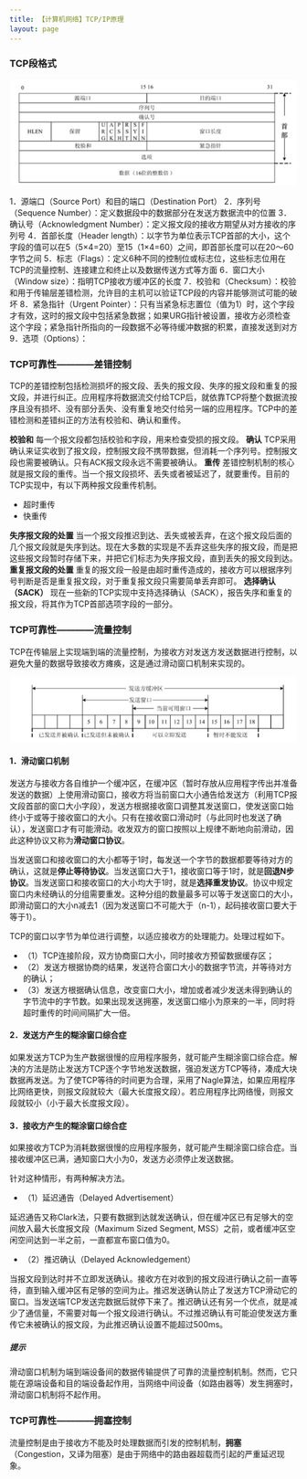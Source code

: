 ```yaml
---
title: 【计算机网络】TCP/IP原理
layout: page
---
```


### TCP段格式

![TCP段格式](image/tcp.png)


1．源端口（Source Port）和目的端口（Destination Port）
2．序列号（Sequence Number）：定义数据段中的数据部分在发送方数据流中的位置
3．确认号（Acknowledgment Number）：定义报文段的接收方期望从对方接收的序列号
4．首部长度（Header length）：以字节为单位表示TCP首部的大小，这个字段的值可以在5（5×4=20）至15（1×4=60）之间，即首部长度可以在20～60字节之间
5．标志（Flags）：定义6种不同的控制位或标志位，这些标志位用在TCP的流量控制、连接建立和终止以及数据传送方式等方面
6．窗口大小（Window size）：指明TCP接收方缓冲区的长度
7．校验和（Checksum）：校验和用于传输层差错检测，允许目的主机可以验证TCP段的内容并能够测试可能的破坏
8．紧急指针（Urgent Pointer）：只有当紧急标志置位（值为1）时，这个字段才有效，这时的报文段中包括紧急数据；如果URG指针被设置，接收方必须检查这个字段；紧急指针所指向的一段数据不必等待缓冲数据的积累，直接发送到对方
9．选项（Options）：

### TCP可靠性————差错控制

TCP的差错控制包括检测损坏的报文段、丢失的报文段、失序的报文段和重复的报文段，并进行纠正。应用程序将数据流交付给TCP后，就依靠TCP将整个数据流按序且没有损坏、没有部分丢失、没有重复地交付给另一端的应用程序。TCP中的差错检测和差错纠正的方法有校验和、确认和重传。

**校验和** 每一个报文段都包括校验和字段，用来检查受损的报文段。
**确认** TCP采用确认来证实收到了报文段，控制报文段不携带数据，但消耗一个序列号。控制报文段也需要被确认。只有ACK报文段永远不需要被确认。
**重传** 差错控制机制的核心就是报文段的重传。当一个报文段损坏、丢失或者被延迟了，就要重传。目前的TCP实现中，有以下两种报文段重传机制。
* 超时重传
* 快重传

**失序报文段的处置** 当一个报文段推迟到达、丢失或被丢弃，在这个报文段后面的几个报文段就是失序到达。现在大多数的实现是不丢弃这些失序的报文段，而是把这些报文段暂时存储下来，并把它们标志为失序报文段，直到丢失的报文段到达。
**重复报文段的处置** 重复的报文段一般是由超时重传造成的，接收方可以根据序列号判断是否是重复报文段，对于重复报文段只需要简单丢弃即可。
**选择确认（SACK）** 现在一些新的TCP实现中支持选择确认（SACK），报告失序和重复的报文段，将其作为TCP首部选项字段的一部分。

### TCP可靠性————流量控制

TCP在传输层上实现端到端的流量控制，为接收方对发送方发送数据进行控制，以避免大量的数据导致接收方瘫痪，这是通过滑动窗口机制来实现的。

![滑动窗口机制](image/huadongchuangkou.png)

#### 1．滑动窗口机制

发送方与接收方各自维护一个缓冲区，在缓冲区（暂时存放从应用程字传出并准备发送的数据）上使用滑动窗口，接收方将当前窗口大小通告给发送方（利用TCP报文段首部的窗口大小字段），发送方根据接收窗口调整其发送窗口，使发送窗口始终小于或等于接收窗口的大小。只有在接收窗口滑动时（与此同时也发送了确认），发送窗口才有可能滑动。收发双方的窗口按照以上规律不断地向前滑动，因此这种协议又称为**滑动窗口协议**。

当发送窗口和接收窗口的大小都等于1时，每发送一个字节的数据都要等待对方的确认，这就是**停止等待协议**。当发送窗口大于1，接收窗口等于1时，就是**回退N步协议**。当发送窗口和接收窗口的大小均大于1时，就是**选择重发协议**。协议中规定窗口内未经确认的分组需要重发。这种分组的数量最多可以等于发送窗口的大小，即滑动窗口的大小n减去1（因为发送窗口不可能大于（n-1），起码接收窗口要大于等于1）。

TCP的窗口以字节为单位进行调整，以适应接收方的处理能力。处理过程如下。
* （1）TCP连接阶段，双方协商窗口大小，同时接收方预留数据缓存区；
* （2）发送方根据协商的结果，发送符合窗口大小的数据字节流，并等待对方的确认；
* （3）发送方根据确认信息，改变窗口大小，增加或者减少发送未得到确认的字节流中的字节数。如果出现发送拥塞，发送窗口缩小为原来的一半，同时将超时重传的时间间隔扩大一倍。

#### 2．发送方产生的糊涂窗口综合症

如果发送方TCP为生产数据很慢的应用程序服务，就可能产生糊涂窗口综合症。解决的方法是防止发送方TCP逐个字节地发送数据，强迫发送方TCP等待，凑成大块数据再发送。为了使TCP等待的时间更为合理，采用了Nagle算法，如果应用程序比网络更快，则报文段就较大（最大长度报文段）。若应用程序比网络慢，则报文段就较小（小于最大长度报文段）。

#### 3．接收方产生的糊涂窗口综合症

如果接收方TCP为消耗数据很慢的应用程序服务，就可能产生糊涂窗口综合症。当接收缓冲区已满，通知窗口大小为0，发送方必须停止发送数据。

针对这种情形，有两种解决方法。

* （1）延迟通告（Delayed Advertisement）

延迟通告又称Clark法，只要有数据到达就发送确认，但在缓冲区已有足够大的空间放入最大长度报文段（Maximum Sized Segment, MSS）之前，或者缓冲区空闲空间达到一半之前，一直都宣布窗口值为0。

* （2）推迟确认（Delayed Acknowledgement）

当报文段到达时并不立即发送确认。接收方在对收到的报文段进行确认之前一直等待，直到输入缓冲区有足够的空间为止。推迟发送确认防止了发送方TCP滑动它的窗口。当发送端TCP发送完数据后就停下来了。推迟确认还有另一个优点，就是减少了通信量，不需要对每一个报文段进行确认。不过推迟确认有可能迫使发送方重传它未被确认的报文段，为此推迟确认设置不能超过500ms。

##### 提示

滑动窗口机制为端到端设备间的数据传输提供了可靠的流量控制机制。然而，它只能在源端设备和目的端设备起作用，当网络中间设备（如路由器等）发生拥塞时，滑动窗口机制将不起作用。

### TCP可靠性————拥塞控制

流量控制是由于接收方不能及时处理数据而引发的控制机制，**拥塞**（Congestion，又译为阻塞）是由于网络中的路由器超载而引起的严重延迟现象。


